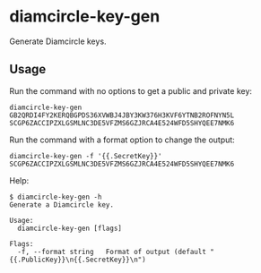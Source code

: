 # diamcircle-key-gen

Generate Diamcircle keys.

## Usage

Run the command with no options to get a public and private key:
```
diamcircle-key-gen
GB2QRDI4FY2KERQBGPDS36XVWBJ4JBY3KW376H3KVF6YTNB2ROFNYN5L
SCGP6ZACCIPZXLGSMLNC3DE5VFZMS6GZJRCA4E524WFD5SHYQEE7NMK6
```

Run the command with a format option to change the output:
```
diamcircle-key-gen -f '{{.SecretKey}}'
SCGP6ZACCIPZXLGSMLNC3DE5VFZMS6GZJRCA4E524WFD5SHYQEE7NMK6
```

Help:
```
$ diamcircle-key-gen -h
Generate a Diamcircle key.

Usage:
  diamcircle-key-gen [flags]

Flags:
  -f, --format string   Format of output (default "{{.PublicKey}}\n{{.SecretKey}}\n")
```
